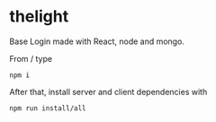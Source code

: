# thelight
Base Login made with React, node and mongo.

From / type

```
npm i
```

After that, install server and client dependencies with

```
npm run install/all
```


